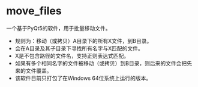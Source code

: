 # move_files

一个基于PyQt5的软件，用于批量移动文件。

- 规则为：移动（或拷贝）A目录下的所有X文件，到B目录。
- 会在A目录及其子目录下寻找所有名字与X匹配的文件。
- X是不包含路径的文件名，支持正则表达式匹配。
- 如果有多个相同名字的文件被移动（或拷贝）到B目录，则后来的文件会把先来的文件覆盖。
- 该软件目前只打包了在Windows 64位系统上运行的版本。
